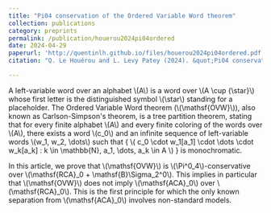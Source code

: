 ```yaml
---
title: "Pi04 conservation of the Ordered Variable Word theorem"
collection: publications
category: preprints
permalink: /publication/houerou2024pi04ordered
date: 2024-04-29
paperurl: 'http://quentinlh.github.io/files/houerou2024pi04ordered.pdf'
citation: "Q. Le Houérou and L. Levy Patey (2024). &quot;Pi04 conservation of the Ordered Variable Word theorem.&quot;."

---
```


A left-variable word over an alphabet \\(A\\) is a word over \\(A \cup \{\star\}\\) whose first letter is the distinguished symbol \\(\star\\) standing for a placeholder.
The Ordered Variable Word theorem (\\(\mathsf{OVW}\\)), also known as Carlson-Simpson's theorem, is a tree partition theorem, stating that for every finite alphabet \\(A\\) and every finite coloring of the words over \\(A\\), there exists a word \\(c_0\\) and an infinite sequence of left-variable words \\(w_1, w_2, \dots\\)
such that \{ \\( c_0 \cdot w_1[a_1] \cdot \dots \cdot w_k[a_k] : k \in \mathbb{N}, a_1, \dots, a_k \in A \\) \} is monochromatic.

In this article, we prove that \\(\mathsf{OVW}\\) is \\(\Pi^0_4\\)-conservative over \\(\mathsf{RCA}_0 + \mathsf{B}\Sigma_2^0\\). This implies in particular that \\(\mathsf{OVW}\\) does not imply \\(\mathsf{ACA}_0\\) over \\(\mathsf{RCA}_0\\). This is the first principle for which the only known separation from \\(\mathsf{ACA}_0\\) involves non-standard models.